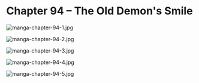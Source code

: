 # Chapter 94 – The Old Demon's Smile

![manga-chapter-94-1.jpg](https://dl2.boxcloud.com/api/2.0/internal_files/972703004201/versions/1051399994201/representations/jpg_paged_2048x2048/content/1.jpg?access_token=1!zru63ghBGPci1pnE0TfARxT-My4OZxXLn2OVBAXk_ofuBimjwq020RjZzjtdaYbj1fPBF1iYXzrDYned-BXlyzRKM6FUjNdAc5Gjl_qT_uPD-JKYPIHjBiuvMOVXF_oA1S0UUIlqtIDvs8aTN_W_JjyxX6ihuIjfMML4zJGhOP-v6ycYVdSkUMhYEqwLTzSvcd9M73-D8PeTgrPWNBnvumU4AT9lSBFIJbotXH8o-GnI-hnv9pbcUVDhunWMz0_POZgwuoKAJWzxHvcMMsOTrH54RjhnYagVoQJoVDVvbh8kbkTL4PNnxHUHgAW7Hyw_VQZ8YdYMdgF5g0FqlrXdlR5IS63ZFRIcWpKecAJiCPO3IlOLDDdFESZ3dkmDTV5-knX9uiteit6NHlBF0WjOXZXrxSfEl8z9les19N-kfO5VmZwdsjG3sVvCNpI3w-4HpCaAD8hAGOAXg5f0hGEQ5GXoPFVC_5g2m5d15vBiC0CR2GBmG2MPXU2rEZgGYI-8RixPnzUstVkXpMDEc4jnsW_oJN9bBUyjGDSRcNwk3mw5I3Z0HqnTgn4jxiqtISU.&shared_link=https%3A%2F%2Fapp.box.com%2Fs%2Fjbhq5unkkf02cuxck6yce0x6sy1yap20&box_client_name=box-content-preview&box_client_version=2.84.0)

![manga-chapter-94-2.jpg](https://dl2.boxcloud.com/api/2.0/internal_files/972701302157/versions/1051398215357/representations/jpg_paged_2048x2048/content/1.jpg?access_token=1!vUBZvcs0uZ5rWrS-MUEMA44yISoyuVjYRyFGAhK7ukwlCzEmoMRBH4F7iACZDMtExtUnwwI_MLYt2v0wMFxR74Gdz-FHyBiBT5mZtGAca2G7x8nIUeCkgTJxCIJH2OundcrCNc5-Z1ch5YoAgZ8GiGVlE10IVdmhJpRgqMugxW9kXL1ySXlKRtXHGbpqwwrmV2xCZyGLgruadLV6rrbk-nrmRL9iuHlTSHNeUWs9kaUY8EB4cctUS1iYvD7bOjZsJ32h72-nzs7cKQ4V0wut4BH774JdKBqDGVTrXnEZn2xQkiUCHZIbqVaQw88BlmGq1DgDk313Oa2Ia4oGdLt9R9q4UyNMDl4ECsAljERriXvZmyfg7FXhTVyCGCNGrDNZahWmBshJ2wU4olDpqty_Pdy4uYFskN-qnX58uVlYI8r_pt2BK4xNXTeR7xUs5xVPKkFpYCQ0KPQLmc9q_dQW1QNhSA-kMUI82sbqL6NDLyOtdW-9t7BajkAjLkIcCe2srB4WlZo9POG0C1lvuexYRLrd6DbWblvQA-uUQ-IZN8h4J9jhIMMNeC-3FncEh48.&shared_link=https%3A%2F%2Fapp.box.com%2Fs%2Fc4ws9534oi32se2zpghypks42athfdkj&box_client_name=box-content-preview&box_client_version=2.84.0)

![manga-chapter-94-3.jpg](https://dl2.boxcloud.com/api/2.0/internal_files/972702596367/versions/1051399582767/representations/jpg_paged_2048x2048/content/1.jpg?access_token=1!b78AgosWjLS0ax3msgTtE0p_aKdgFcUAJMhlE1Sa8SmzoUCxYe32XAA3q06ODWLvvNZpMe--V2UcVBngy5gqhwIYSGETBuHrq4mTudQw7rx-LEOejm6P6N4yBZa9iWLWgqVGM9XBPsnxC-eRpgXufaemMSLE6mI7InfRdm3WOt8oWLN1x93mEWkBYi-nzcKnzAYmKoaKAeLjfg09iw8a6XEmLQfHsIAz6ad2_1dphcQvBnxEv9hcb_JwxN3czawxPfgnz1yqE88UOyuCM062V8w4JJ_GbAk93dQKqbcq_Y25hPj3691zYGDKE-FDLotjtJLVJQcP5r9PKeLZEgH5VzDTnqmOGLLvHARPOlf9zbPMY_LoBU9JpGP2VO97fZpKbzFVE0eT7gzq2qsPFTwUIQ95C2oefOJmBWUb9ZQfvP8lQgUPB9wCaHqx5wxI-gbQuCKqGZFJDrTRnrqMBazo8b253_S84glr2jsrRZ3jSHTS5A1rejKf0z4m4l2eerL8SFST0wA_JaVhWNiOWGyFOSPFpexU1q_teJiaFOLJ8GJAz7qZ5PBHH-NQnO1cZMI.&shared_link=https%3A%2F%2Fapp.box.com%2Fs%2F771k7xmd0gjfk4m733po6fgseweve6mn&box_client_name=box-content-preview&box_client_version=2.84.0)

![manga-chapter-94-4.jpg](https://dl2.boxcloud.com/api/2.0/internal_files/972683324869/versions/1051377758869/representations/jpg_paged_2048x2048/content/1.jpg?access_token=1!oj5kRrY9L7Xwn59Oa_nkIDWrsgq1PZXhWnv6lw-YVUmK4DdUP4AS1AlWt26-SGZCrdVYknXIfefixpkZsbdnUQZUU1t6nsepWlyfvRsNHseGoIzZIRufvUpLuQ9MdZkBLdArhwffKTleMQAG16BsDj8HTSPol442dwG62d3us1iXgo8BfOX0-Vt8o8_HI9CTKw5w-9_wF5slBW3lkHsMnuSFIsJbahGdNfx1L21HEnYQt5-WMDRcb3ujcPZ_8iUOx2Xobna97Zpz7P-QZj_TviapAg1fbyHvGNhXP8qZwc5L1Bm92T3Fqh_r4a9vRo-BV_h-0Q6DAweUcnm9rCg0uVUSf6B5ZH3KfbgZ1kieCzTk0yS-v_TUOgc43UfK0uHnQbGkq-S_cwBUhBoeUtVewV8aryi1bEyiX-Xp9gbdWKR7iJMTi6nuTY2D5K3-eU90NjmE45t48Bh48a3RaPFgT7QPmVjs8NtS0otek4sI9zCE2qLSmF2EGL0B0YTqo8b1OlvVSIQZslCIkHjdTHLpLbpCbmrGfymcVDTIM6OwhW5l4XXCfAE3Lg_fp3TpdK4.&shared_link=https%3A%2F%2Fapp.box.com%2Fs%2Ff4p5pg97it7vpnffrhwqqijgayzluoub&box_client_name=box-content-preview&box_client_version=2.84.0)

![manga-chapter-94-5.jpg](https://dl2.boxcloud.com/api/2.0/internal_files/972703362025/versions/1051400304025/representations/jpg_paged_2048x2048/content/1.jpg?access_token=1!atUjSZQvyqrBsLOU_eLQWxfBFVju2o1aBfO0Wq3dOuV4OerIcSm2lY3E1vN4i0VQhqUKoMYXJgWvpoWFL-7j8aoWb3OTs1e-1WeeR2JGYvdWZ_cHoiBT52AK6tBOlMDaqjOZ3H678LPUrZlQvlnDUfWSTSPRcRboUG8f4wyph53G2ukGqMIqbRqS2fGwksjmpLZSxqbaZ5AzZQrItH9qgdkS5FmM_S9JiqCmxnqIoSFD3vZjL3-vrkd4vlffhb98gw6DYkZhLH0Z99xJrfYWZpMBhZoYoQ-xZ9mQFjepJlMJH1M669-lhdnRZTEIP7u2act_5jZn1y6EmtdcHXEOKiW0L_kHJKayQWKzzh9JNnJAkFYnrj8WsKtsZhUPyOgs7jN0tfXIff86wfFigmefRfWjOxxfinoteG9ydEreCV4QKn6u_PAtOlkhV9xI1ZMnmb4o3_XzkAn3xQDHlOG_OYRh5Jsan-RdduIXQ7ImiYPyG9_gs1BIzo75DlXeToiLFeJ6XTHhh95WtKmK78TQ4LlWhXe-gXlQhgnfEB-9kQgK0N1hZ3Y8CkFt_hd8jw4.&shared_link=https%3A%2F%2Fapp.box.com%2Fs%2Fqibrdg3iirutqopqrbj2p8i1lnnklp0f&box_client_name=box-content-preview&box_client_version=2.84.0)